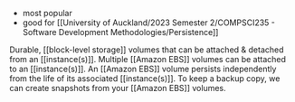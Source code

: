 - most popular
- good for [[University of Auckland/2023 Semester 2/COMPSCI235 - Software Development Methodologies/Persistence]]

Durable, [[block-level storage]] volumes that can be attached & detached from an [[instance(s)]]. Multiple [[Amazon EBS]] volumes can be attached to an [[instance(s)]]. An [[Amazon EBS]] volume persists independently from the life of its associated [[instance(s)]]. To keep a backup copy, we can create snapshots from your [[Amazon EBS]] volumes.